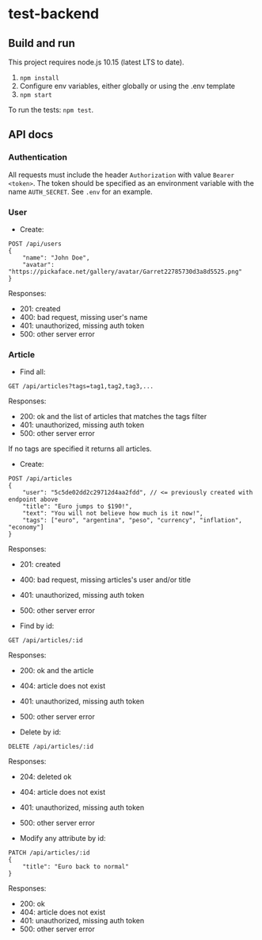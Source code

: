 # test-backend

## Build and run

This project requires node.js 10.15 (latest LTS to date).

1. `npm install`
2. Configure env variables, either globally or using the .env template
3. `npm start`

To run the tests: `npm test`.

## API docs

### Authentication

All requests must include the header `Authorization` with value `Bearer <token>`. The token should be specified as an environment variable with the name `AUTH_SECRET`. See `.env` for an example.

### User

* Create:
```
POST /api/users
{
    "name": "John Doe",
    "avatar": "https://pickaface.net/gallery/avatar/Garret22785730d3a8d5525.png"
}
```
Responses:
* 201: created
* 400: bad request, missing user's name
* 401: unauthorized, missing auth token
* 500: other server error

### Article

* Find all:
```
GET /api/articles?tags=tag1,tag2,tag3,...
```
Responses:
* 200: ok and the list of articles that matches the tags filter
* 401: unauthorized, missing auth token
* 500: other server error

If no tags are specified it returns all articles.

* Create:
```
POST /api/articles
{
    "user": "5c5de02dd2c29712d4aa2fdd", // <= previously created with endpoint above
    "title": "Euro jumps to $190!",
    "text": "You will not believe how much is it now!",
    "tags": ["euro", "argentina", "peso", "currency", "inflation", "economy"]
}
```
Responses:
* 201: created
* 400: bad request, missing articles's user and/or title
* 401: unauthorized, missing auth token
* 500: other server error

* Find by id:
```
GET /api/articles/:id
```
Responses:
* 200: ok and the article
* 404: article does not exist
* 401: unauthorized, missing auth token
* 500: other server error

* Delete by id:
```
DELETE /api/articles/:id
```
Responses:
* 204: deleted ok
* 404: article does not exist
* 401: unauthorized, missing auth token
* 500: other server error

* Modify any attribute by id:
```
PATCH /api/articles/:id
{
    "title": "Euro back to normal"
}
```
Responses:
* 200: ok
* 404: article does not exist
* 401: unauthorized, missing auth token
* 500: other server error
